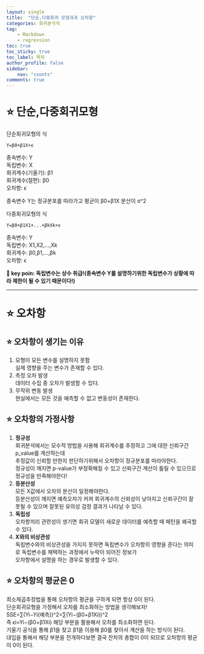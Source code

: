 ```yaml
---
layout: single
title:  "단순,다중회귀 모형과과 오차항"
categories: 회귀분석석
tag:
    - Markdown
    - regression
toc: true
toc_sticky: true
toc_label: 목차
author_profile: false
sidebar:
    nav: "counts"
comments: true
---
```

# ⭐ 단순,다중회귀모형  
단순회귀모형의 식  
  
```
Y=β0+β1X+ϵ
```
종속변수: Y  
독립변수: X  
회귀계수(기울기): β1  
회귀계수(절편): β0  
오차항: ϵ  

종속변수 Y는 정규분포를 따라가고 평균이 β0+β1X 분산이 σ^2  

다중회귀모형의 식
  
```
Y=β0+β1X1+...+βkXk+ϵ
```
종속변수: Y  
독립변수: X1,X2,...,Xk  
회귀계수: β0,β1,...,βk  
오차항: ϵ  

**🔑 key poin: 독립변수는 상수 취급!(종속변수 Y를 설명하기위한 독립변수가 상황에 따라 제한이 될 수 있기 때문이다!)**  

---
# ⭐ 오차항
## ⭐ 오차항이 생기는 이유
1. 모형이 모든 변수를 설명하지 못함  
실제 영향을 주는 변수가 존재할 수 있다.  
2. 측정 오차 발생  
데이터 수집 중 오차가 발생할 수 있다.  
3. 무작위 변동 발생  
현실에서는 모든 것을 예측할 수 없고 변동성이 존재한다.  

## ⭐ 오차항의 가정사항  
1. **정규성**  
회귀분석에서는 모수적 방법을 사용해 회귀계수를 추정하고 그에 대한 신뢰구간p_value를 계산하는데  
추정값이 신뢰할 만한지 판단하기위해서 오차항이 정규분포를 따라야한다.  
정규성이 깨지면 p-value가 부정확해질 수 있고 신뢰구간 계산이 틀릴 수 있으므로 정규성을 만족해야한다!  
2. **등분산성**  
모든 X값에서 오차의 분산이 일정해야한다.  
등분산성이 깨지면 예측오차가 커져 회귀계수의 신뢰성이 낮아지고 신뢰구간이 잘못될 수 있으며 잘못된 유의성 검정 결과가 나타날 수 있다.  
3. **독립성**  
오차항끼리 관련성이 생기면 회귀 모델이 새로운 데이터를 예측할 때 패턴을 왜곡할 수 있다.  
4. **X와의 비상관성**  
독립변수와의 비상관성을 가지지 못하면 독립변수가 오차항의 영향을 준다는 의미로 독립변수를 채택하는 과정에서 누락이 되어진 정보가  
오차항에서 설명을 하는 경우로 발생할 수 있다.  

## ⭐ 오차항의 평균은 0
최소제곱추정법을 통해 오차항의 평균을 구하게 되면 항상 0이 된다.  
단순회귀모형을 가정해서 오차를 최소화하는 방법을 생각해보자!  
SSE=∑(Yi−Yi(예측))^2=∑(Yi−(β0+β1Xi))^2  
즉 ϵi=Yi−(β0+β1Xi) 해당 부분을 활용해서 오차를 최소화하면 된다.  
기울기 공식을 통해 β1을 찾고 β1을 이용해 β0를 찾아서 계산을 하는 방식이 된다.  
대입을 통해서 해당 부분을 전개하다보면 결국 잔차의 총합이 0이 되므로 오차항의 평균이 0이 된다.  


​
